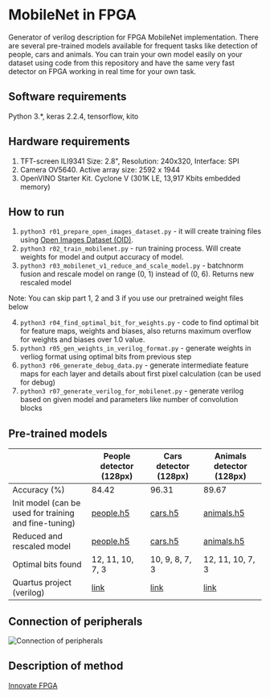 # MobileNet in FPGA
Generator of verilog description for FPGA MobileNet implementation.
There are several pre-trained models available for frequent tasks like detection of people, cars and animals.
You can train your own model easily on your dataset using code from this repository and have the same very fast detector on FPGA working in real time for your own task.


## Software requirements
Python 3.*, keras 2.2.4, tensorflow, kito


## Hardware requirements
1) TFT-screen ILI9341 Size: 2.8", Resolution: 240x320, Interface: SPI
2) Camera OV5640. Active array size: 2592 x 1944
3) OpenVINO Starter Kit. Cyclone V (301K LE, 13,917 Kbits embedded memory)


## How to run
1) `python3 r01_prepare_open_images_dataset.py` - it will create training files using [Open Images Dataset (OID)](https://storage.googleapis.com/openimages/web/index.html).
2) `python3 r02_train_mobilenet.py` - run training process. Will create weights for model and output accuracy of model.
3) `python3 r03_mobilenet_v1_reduce_and_scale_model.py` - batchnorm fusion and rescale model on range (0, 1) instead of (0, 6). Returns new rescaled model

Note: You can skip part 1, 2 and 3 if you use our pretrained weight files below

4) `python3 r04_find_optimal_bit_for_weights.py` - code to find optimal bit for feature maps, weights and biases, also returns maximum overflow for weights and biases over 1.0 value.
5) `python3 r05_gen_weights_in_verilog_format.py` - generate weights in verliog format using optimal bits from previous step 
6) `python3 r06_generate_debug_data.py` - generate intermediate feature maps for each layer and details about first pixel calculation (can be used for debug)
7) `python3 r07_generate_verilog_for_mobilenet.py` - generate verilog based on given model and parameters like number of convolution blocks

## Pre-trained models

|  | People detector (128px) | Cars detector (128px)  | Animals detector (128px) |
| --- | --- | --- | --- |
| Accuracy (%) | 84.42 | 96.31 | 89.67 |
| Init model (can be used for training and fine-tuning) | [people.h5](https://github.com/ZFTurbo/MobileNet-in-FPGA/releases/download/v1.0/weights_mobilenet_1_0.25_128px_people_loss_0.3600_acc_0.8442_epoch_38.h5) | [cars.h5](https://github.com/ZFTurbo/MobileNet-in-FPGA/releases/download/v1.0/weights_mobilenet_1_0.25_128px_cars_loss_0.1088_acc_0.9631_epoch_67.h5) | [animals.h5](https://github.com/ZFTurbo/MobileNet-in-FPGA/releases/download/v1.0/weights_mobilenet_1_0.25_128px_animals_loss_0.2486_acc_0.8967_epoch_33.h5) |
| Reduced and rescaled model | [people.h5](https://github.com/ZFTurbo/MobileNet-in-FPGA/releases/download/v1.0/weights_mobilenet_1_0.25_128px_people_loss_0.3600_acc_0.8442_epoch_38_reduced_rescaled.h5) | [cars.h5](https://github.com/ZFTurbo/MobileNet-in-FPGA/releases/download/v1.0/weights_mobilenet_1_0.25_128px_cars_loss_0.1088_acc_0.9631_epoch_67_reduced_rescaled.h5) | [animals.h5](https://github.com/ZFTurbo/MobileNet-in-FPGA/releases/download/v1.0/weights_mobilenet_1_0.25_128px_animals_loss_0.2486_acc_0.8967_epoch_33_reduced_rescaled.h5) |
| Optimal bits found | 12, 11, 10, 7, 3 | 10, 9, 8, 7, 3 | 12, 11, 10, 7, 3 |
| Quartus project (verilog) | [link](https://github.com/ZFTurbo/MobileNet-in-FPGA/releases/download/v1.0/OpenVino_MobileNet_verilog_project_people.zip) | [link](https://github.com/ZFTurbo/MobileNet-in-FPGA/releases/download/v1.0/OpenVino_MobileNet_verilog_project_cars.zip) | [link](https://github.com/ZFTurbo/MobileNet-in-FPGA/releases/download/v1.0/OpenVino_MobileNet_verilog_project_animals.zip) |

## Connection of peripherals

![Connection of peripherals](https://github.com/ZFTurbo/MobileNet-in-FPGA/blob/master/img/Connection-of-Periferals.png)

## Description of method

[Innovate FPGA](http://www.innovatefpga.com/cgi-bin/innovate/teams.pl?Id=EM031)